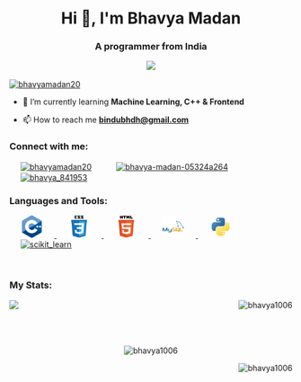 <h1 align="center">Hi 👋, I'm Bhavya Madan</h1>
<h3 align="center">A programmer from India</h3>

<p align='center'><img src='https://cdn-images-1.medium.com/v2/resize:fit:640/1*vJjJ3Mdok6Rvxx85IIRqBQ.gif' width=650></p>

<p align="left"> <a href="https://twitter.com/bhavyamadan20" target="_blank"><img src="https://img.shields.io/twitter/follow/bhavyamadan20?logo=twitter&style=for-the-badge" alt="bhavyamadan20" /></a> </p>

- 🌱 I’m currently learning **Machine Learning, C++ & Frontend**

- 📫 How to reach me **bindubhdh@gmail.com**

<h3 align="left">Connect with me:</h3>
<p align="left">
<a href="https://twitter.com/bhavyamadan20" target="_blank"><img align="center" src="https://raw.githubusercontent.com/rahuldkjain/github-profile-readme-generator/master/src/images/icons/Social/twitter.svg" alt="bhavyamadan20" height="30" width="40" hspace=20 /></a>
<a href="https://linkedin.com/in/bhavya-madan-05324a264" target="_blank"><img align="center" src="https://raw.githubusercontent.com/rahuldkjain/github-profile-readme-generator/master/src/images/icons/Social/linked-in-alt.svg" alt="bhavya-madan-05324a264" height="30" width="40" hspace=20 /></a>
<a href="https://instagram.com/bhavya_841953" target="_blank"><img align="center" src="https://raw.githubusercontent.com/rahuldkjain/github-profile-readme-generator/master/src/images/icons/Social/instagram.svg" alt="bhavya_841953" height="30" width="40" hspace=20 /></a>
</p>

<h3 align="left">Languages and Tools:</h3>
<p align="left"> <a href="https://www.w3schools.com/cpp/" target="_blank" rel="noreferrer"> <img src="https://raw.githubusercontent.com/devicons/devicon/master/icons/cplusplus/cplusplus-original.svg" alt="cplusplus" width="40" height="40" hspace=20 /> </a> <a href="https://www.w3schools.com/css/" target="_blank" rel="noreferrer"> <img src="https://raw.githubusercontent.com/devicons/devicon/master/icons/css3/css3-original-wordmark.svg" alt="css3" width="40" height="40" hspace=20 /> </a> <a href="https://www.w3.org/html/" target="_blank" rel="noreferrer"> <img src="https://raw.githubusercontent.com/devicons/devicon/master/icons/html5/html5-original-wordmark.svg" alt="html5" width="40" height="40" hspace=20 /> </a> <a href="https://www.mysql.com/" target="_blank" rel="noreferrer"> <img src="https://raw.githubusercontent.com/devicons/devicon/master/icons/mysql/mysql-original-wordmark.svg" alt="mysql" width="40" height="40" hspace=20 /> </a> <a href="https://www.python.org" target="_blank" rel="noreferrer"> <img src="https://raw.githubusercontent.com/devicons/devicon/master/icons/python/python-original.svg" alt="python" width="40" height="40" hspace=20 /> </a> <a href="https://scikit-learn.org/" target="_blank" rel="noreferrer"> <img src="https://upload.wikimedia.org/wikipedia/commons/0/05/Scikit_learn_logo_small.svg" alt="scikit_learn" width="40" height="40" hspace=20 /> </a> </p>
<br>
<h3 align="left">My Stats:</h3>
<p><img align="right" src="https://github-readme-stats.vercel.app/api?username=bhavya1006&show_icons=true&theme=radical#gh-dark-mode-only" alt="bhavya1006" /></p>

<p>
<img src='https://github-readme-stats.vercel.app/api/top-langs/?username=kartikver15gr8&layout=compact&theme=radical&custom_title=Languages' height=175>
</p>
<br><br>
<p align="center">
<img src="https://github-readme-streak-stats.herokuapp.com/?user=bhavya1006&theme=radical&border_radius=)](https://git.io/streak-stats" alt="bhavya1006" height=200/>
</p>

<p align="right"> <img src="https://komarev.com/ghpvc/?username=bhavya1006&label=Profile%20views&color=0e75b6&style=flat" alt="bhavya1006" /> </p>
